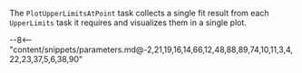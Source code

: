 The `PlotUpperLimitsAtPoint` task collects a single fit result from each `UpperLimits` task it requires and visualizes them in a single plot.

<div class="dhi_parameter_table">

--8<-- "content/snippets/parameters.md@-2,21,19,16,14,66,12,48,88,89,74,10,11,3,4,22,23,37,5,6,38,90"

</div>
